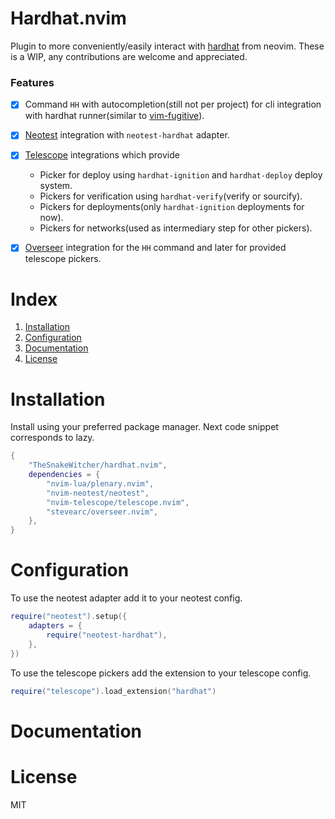 # Hardhat.nvim


Plugin to more conveniently/easily interact with [hardhat](https://github.com/foundry-rs/foundry/tree/master/chisel) from
neovim. These is a WIP, any contributions are welcome and appreciated.


### Features


- [x] Command `HH` with autocompletion(still not per project) for cli integration with hardhat runner(similar to [vim-fugitive](https://github.com/tpope/vim-fugitive)).
- [x] [Neotest](https://github.com/nvim-neotest/neotest) integration with `neotest-hardhat` adapter.
- [x] [Telescope](https://github.com/nvim-telescope/telescope.nvim) integrations which provide
    - Picker for deploy using `hardhat-ignition` and `hardhat-deploy` deploy system.
    - Pickers for verification using `hardhat-verify`(verify or sourcify). 
    - Pickers for deployments(only `hardhat-ignition` deployments for now). 
    - Pickers for networks(used as intermediary step for other pickers). 
- [x] [Overseer](https://github.com/stevearc/overseer.nvim) integration for the `HH` command and later for provided telescope pickers.


# Index


1. [Installation](#Installation)
2. [Configuration](#Configuration)
3. [Documentation](#Documentation)
4. [License](#License)


# Installation


Install using your preferred package manager. Next code
snippet corresponds to lazy.

```lua
{
    "TheSnakeWitcher/hardhat.nvim",
    dependencies = {
        "nvim-lua/plenary.nvim",
        "nvim-neotest/neotest",
        "nvim-telescope/telescope.nvim",
        "stevearc/overseer.nvim",
    },
}
```


# Configuration


To use the neotest adapter add it to your neotest config.

```lua
require("neotest").setup({
    adapters = {
        require("neotest-hardhat"),
    },
})

```

To use the telescope pickers add the extension to your telescope config.

```lua
require("telescope").load_extension("hardhat")
```


# Documentation



# License


MIT
